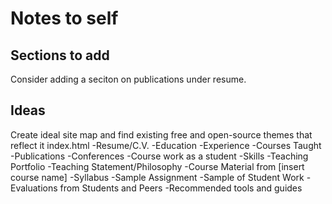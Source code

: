 # Notes to self

## Sections to add

Consider adding a seciton on publications under resume.


## Ideas

Create ideal site map and find existing free and open-source themes that reflect it
index.html
  -Resume/C.V.
    -Education
    -Experience
    -Courses Taught
    -Publications
    -Conferences
    -Course work as a student
    -Skills
  -Teaching Portfolio
    -Teaching Statement/Philosophy
    -Course Material from [insert course name]
      -Syllabus
      -Sample Assignment
      -Sample of Student Work
    -Evaluations from Students and Peers
  -Recommended tools and guides
